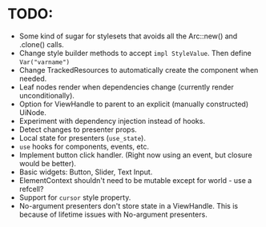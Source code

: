 # TODO:

* Some kind of sugar for stylesets that avoids all the Arc::new() and .clone() calls.
* Change style builder methods to accept `impl StyleValue`. Then define `Var("varname")`
* Change TrackedResources to automatically create the component when needed.
* Leaf nodes render when dependencies change (currently render unconditionally).
* Option for ViewHandle to parent to an explicit (manually constructed) UiNode.
* Experiment with dependency injection instead of hooks.
* Detect changes to presenter props.
* Local state for presenters (`use_state`).
* `use` hooks for components, events, etc.
* Implement button click handler. (Right now using an event, but closure would be better).
* Basic widgets: Button, Slider, Text Input.
* ElementContext shouldn't need to be mutable except for world - use a refcell?
* Support for `cursor` style property.
* No-argument presenters don't store state in a ViewHandle. This is because of lifetime issues
  with No-argument presenters.
